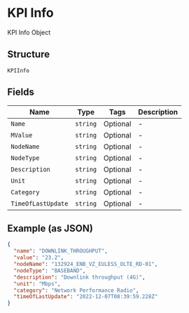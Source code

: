 
# KPI Info

KPI Info Object

## Structure

`KPIInfo`

## Fields

| Name | Type | Tags | Description |
|  --- | --- | --- | --- |
| `Name` | `string` | Optional | - |
| `MValue` | `string` | Optional | - |
| `NodeName` | `string` | Optional | - |
| `NodeType` | `string` | Optional | - |
| `Description` | `string` | Optional | - |
| `Unit` | `string` | Optional | - |
| `Category` | `string` | Optional | - |
| `TimeOfLastUpdate` | `string` | Optional | - |

## Example (as JSON)

```json
{
  "name": "DOWNLINK_THROUGHPUT",
  "value": "23.2",
  "nodeName": "132924_ENB_VZ_EULESS_OLTE_RD-01",
  "nodeType": "BASEBAND",
  "description": "Downlink throughput (4G)",
  "unit": "Mbps",
  "category": "Network Performance Radio",
  "timeOfLastUpdate": "2022-12-07T08:39:59.228Z"
}
```

